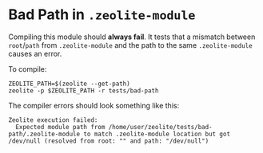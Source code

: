 # Bad Path in `.zeolite-module`

Compiling this module should **always fail**. It tests that a mismatch between
`root`/`path` from `.zeolite-module` and the path to the same `.zeolite-module`
causes an error.

To compile:

```shell
ZEOLITE_PATH=$(zeolite --get-path)
zeolite -p $ZEOLITE_PATH -r tests/bad-path
```

The compiler errors should look something like this:

```text
Zeolite execution failed:
  Expected module path from /home/user/zeolite/tests/bad-path/.zeolite-module to match .zeolite-module location but got /dev/null (resolved from root: "" and path: "/dev/null")
```
